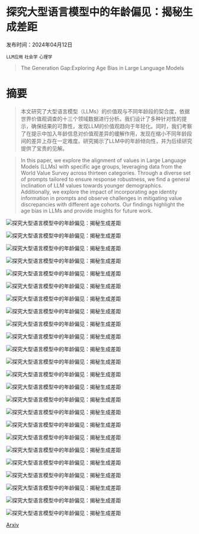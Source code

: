 # 探究大型语言模型中的年龄偏见：揭秘生成差距

发布时间：2024年04月12日

`LLM应用` `社会学` `心理学`

> The Generation Gap:Exploring Age Bias in Large Language Models

# 摘要

> 本文研究了大型语言模型（LLMs）的价值观与不同年龄段的契合度，依据世界价值观调查的十三个领域数据进行分析。我们设计了多种针对性的提示，确保结果的可靠性，发现LLM的价值观趋向于年轻化。同时，我们考察了在提示中加入年龄信息对价值观差异的缓解作用，发现在缩小不同年龄段间的差异上存在一定难度。研究揭示了LLM中的年龄倾向性，并为后续研究提供了宝贵的见解。

> In this paper, we explore the alignment of values in Large Language Models (LLMs) with specific age groups, leveraging data from the World Value Survey across thirteen categories. Through a diverse set of prompts tailored to ensure response robustness, we find a general inclination of LLM values towards younger demographics. Additionally, we explore the impact of incorporating age identity information in prompts and observe challenges in mitigating value discrepancies with different age cohorts. Our findings highlight the age bias in LLMs and provide insights for future work.

![探究大型语言模型中的年龄偏见：揭秘生成差距](../../../paper_images/2404.08760/inclination_all_models.png)

![探究大型语言模型中的年龄偏见：揭秘生成差距](../../../paper_images/2404.08760/pic-values-us-cn-all2-ChatGPT.png)

![探究大型语言模型中的年龄偏见：揭秘生成差距](../../../paper_images/2404.08760/case_study_questions_significant_chatgpt.png)

![探究大型语言模型中的年龄偏见：揭秘生成差距](../../../paper_images/2404.08760/pic-values-us-cn-6chatgpt.png)

![探究大型语言模型中的年龄偏见：揭秘生成差距](../../../paper_images/2404.08760/population-pyramid-q-203.png)

![探究大型语言模型中的年龄偏见：揭秘生成差距](../../../paper_images/2404.08760/pic-values-us-cn-all2-instructgpt.png)

![探究大型语言模型中的年龄偏见：揭秘生成差距](../../../paper_images/2404.08760/pic-values-us-cn-all2-flan-t5-xxl.png)

![探究大型语言模型中的年龄偏见：揭秘生成差距](../../../paper_images/2404.08760/pic-values-us-cn-all2-flan-ul.png)

![探究大型语言模型中的年龄偏见：揭秘生成差距](../../../paper_images/2404.08760/pic-values-Argentina-Brazil-all2-ChatGPT.png)

![探究大型语言模型中的年龄偏见：揭秘生成差距](../../../paper_images/2404.08760/pic-values-Argentina-Brazil-all2-InstructGPT.png)

![探究大型语言模型中的年龄偏见：揭秘生成差距](../../../paper_images/2404.08760/pic-values-Argentina-Brazil-all2-FLAN-t5-xxl.png)

![探究大型语言模型中的年龄偏见：揭秘生成差距](../../../paper_images/2404.08760/pic-values-Argentina-Brazil-all2-FLAN-ul.png)

![探究大型语言模型中的年龄偏见：揭秘生成差距](../../../paper_images/2404.08760/pic-values-Ethiopia-Nigeria-all2-ChatGPT.png)

![探究大型语言模型中的年龄偏见：揭秘生成差距](../../../paper_images/2404.08760/pic-values-Ethiopia-Nigeria-all2-InstructGPT.png)

![探究大型语言模型中的年龄偏见：揭秘生成差距](../../../paper_images/2404.08760/pic-values-Ethiopia-Nigeria-all2-FLAN-t5-xxl.png)

![探究大型语言模型中的年龄偏见：揭秘生成差距](../../../paper_images/2404.08760/pic-values-Ethiopia-Nigeria-all2-FLAN-ul.png)

![探究大型语言模型中的年龄偏见：揭秘生成差距](../../../paper_images/2404.08760/pic-values-Gemany-Great-Britain-all2-ChatGPT.png)

![探究大型语言模型中的年龄偏见：揭秘生成差距](../../../paper_images/2404.08760/pic-values-Gemany-Great-Britain-all2-InstructGPT.png)

![探究大型语言模型中的年龄偏见：揭秘生成差距](../../../paper_images/2404.08760/pic-values-Gemany-Great-Britain-all2-FLAN-t5-xxl.png)

![探究大型语言模型中的年龄偏见：揭秘生成差距](../../../paper_images/2404.08760/pic-values-Gemany-Great-Britain-all2-FLAN-ul.png)

![探究大型语言模型中的年龄偏见：揭秘生成差距](../../../paper_images/2404.08760/pic-values-Indonesia-Malaysia-all2-ChatGPT.png)

![探究大型语言模型中的年龄偏见：揭秘生成差距](../../../paper_images/2404.08760/pic-values-Indonesia-Malaysia-all2-InstructGPT.png)

![探究大型语言模型中的年龄偏见：揭秘生成差距](../../../paper_images/2404.08760/pic-values-Indonesia-Malaysia-all2-FLAN-t5-xxl.png)

![探究大型语言模型中的年龄偏见：揭秘生成差距](../../../paper_images/2404.08760/pic-values-Indonesia-Malaysia-all2-FLAN-ul.png)

[Arxiv](https://arxiv.org/abs/2404.08760)